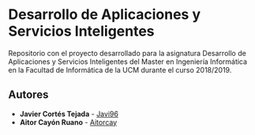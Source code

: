 # Desarrollo de Aplicaciones y Servicios Inteligentes
Repositorio con el proyecto desarrollado para la asignatura Desarrollo de Aplicaciones y Servicios Inteligentes del Master en Ingeniería Informática en la Facultad de Informática de la UCM durante el curso 2018/2019.

## Autores
* **Javier Cortés Tejada** - [Javi96](https://github.com/Javi96)
* **Aitor Cayón Ruano** - [Aitorcay](https://github.com/Aitorcay)
